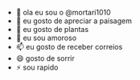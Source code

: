 - 👋 ola eu sou o @mortari1010
- 👀  eu gosto de apreciar a paisagem
- 🌱 eu gosto de plantas
- 💞️ eu sou amoroso
- 📫 eu gosto de receber correios
- 😄 gosto de sorrir
- ⚡ sou rapido

<!---
mortari1010/mortari1010 is a ✨ special ✨ repository because its `README.md` (this file) appears on your GitHub profile.
You can click the Preview link to take a look at your changes.
--->
